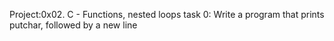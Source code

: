 Project:0x02. C - Functions, nested loops
task 0: Write a program that prints putchar, followed by a new line
